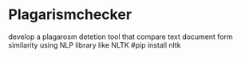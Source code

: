# Plagarismchecker
develop a plagarosm detetion tool that compare text document form similarity using  NLP library like NLTK
#pip install  nltk
